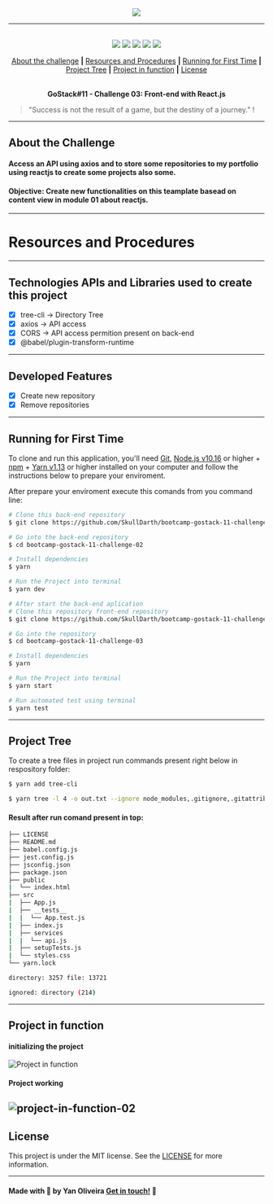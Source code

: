 <p align="center">
  <img src="https://xesque.rocketseat.dev/platform/1586184755042.svg",>
</p>

---

<p align="center">
  <br />
  <img src="https://img.shields.io/github/issues/SkullDarth/bootcamp-gostack-11-challenge-03">
  <img src="https://img.shields.io/github/forks/SkullDarth/bootcamp-gostack-11-challenge-03">
  <img src="https://img.shields.io/badge/made%20by-SkullDarth-lightgrey">
  <img src="https://img.shields.io/github/stars/SkullDarth/bootcamp-gostack-11-challenge-03">
  <img src="https://img.shields.io/github/license/SkullDarth/bootcamp-gostack-11-challenge-03">
  

  <!-- Indice personalizado -->
  <p align="center">
      <a href="#about-the-challenge">About the challenge</a>
      <strong>|</strong>
      <a href="#resources-and-procedures">Resources and Procedures</a>
      <strong>|</strong>
      <a href="#running-for-first-time">Running for First Time</a>
      <strong>|</strong>
      <a href="#project-tree">Project Tree</a>
      <strong>|</strong>
      <a href="#project-in-function">Project in function</a>
      <strong>|</strong>
      <a href="#license">License</a>
      <br />
      <br />
      <p align="center"> <strong>GoStack#11 - Challenge 03: Front-end with React.js</strong></p>
   </p>

</p>

  > "Success is not the result of a game, but the destiny of a journey." !

---
## **About the Challenge**
#### Access an API using axios and to store some repositories to my portfolio using reactjs to create some projects also some.
#### Objective: Create new functionalities on this teamplate basead on content view in module 01 about reactjs.
---
# Resources and Procedures
---
## Technologies APIs and Libraries used to create this project

- [x] tree-cli -> Directory Tree
- [x] axios -> API access
- [x] CORS -> API access permition present on back-end
- [x] @babel/plugin-transform-runtime

---
## Developed Features

- [x] Create new repository
- [x] Remove repositories

---
## Running for First Time
To clone and run this application, you'll need [Git](https://git-scm.com), [Node.js v10.16][nodejs] or higher + [npm][npm] + [Yarn v1.13][yarn] or higher installed on your computer and follow the instructions below to prepare your enviroment.

After prepare your enviroment execute this comands from you command line:

```bash
# Clone this back-end repository
$ git clone https://github.com/SkullDarth/bootcamp-gostack-11-challenge-02.git

# Go into the back-end repository
$ cd bootcamp-gostack-11-challenge-02

# Install dependencies
$ yarn

# Run the Project into terminal
$ yarn dev

# After start the back-end aplication
# Clone this repository front-end repository
$ git clone https://github.com/SkullDarth/bootcamp-gostack-11-challenge-03.git

# Go into the repository
$ cd bootcamp-gostack-11-challenge-03

# Install dependencies
$ yarn

# Run the Project into terminal
$ yarn start

# Run automated test using terminal
$ yarn test

```
---
## Project Tree
To create a tree files in project run commands present right below in respository folder:

```bash
$ yarn add tree-cli

$ yarn tree -l 4 -o out.txt --ignore node_modules,.gitignore,.gitattributes

```

#### Result after run comand present in top:

```bash
├── LICENSE
├── README.md
├── babel.config.js
├── jest.config.js
├── jsconfig.json
├── package.json
├── public
|  └── index.html
├── src
|  ├── App.js
|  ├── __tests__
|  |  └── App.test.js
|  ├── index.js
|  ├── services
|  |  └── api.js
|  ├── setupTests.js
|  └── styles.css
└── yarn.lock

directory: 3257 file: 13721

ignored: directory (214)

```
---
## Project in function

#### initializing the project
![Project in function][project-in-function]

#### Project working
![project-in-function-02][project-in-function-02]
---
## License
This project is under the MIT license. See the [LICENSE](./LICENSE) for more information.

---

#### Made with 💙 by Yan Oliveira [Get in touch!][MylinkedIn] 🖖

<!-- Hiperlinks structure to base -->
<!-- Just refer the link using this sintax: "[challenger 03][challenge02]" -->
[challenge02]: https://github.com/SkullDarth/bootcamp-gostack-challenge-03

[tree-cli]:https://github.com/MrRaindrop/tree-cli
[nodejs]: https://nodejs.org/
[yarn]: https://yarnpkg.com/
[npm]: #

[project-in-function]: https://user-images.githubusercontent.com/16024701/87347253-46c70300-c529-11ea-8584-17c09ea21038.gif

[project-in-function-02]: https://user-images.githubusercontent.com/16024701/87347430-973e6080-c529-11ea-8351-d8a7def36a30.gif
[projectFunctionInVideo]: #

[MylinkedIn]:https://www.linkedin.com/in/yan-brito/

